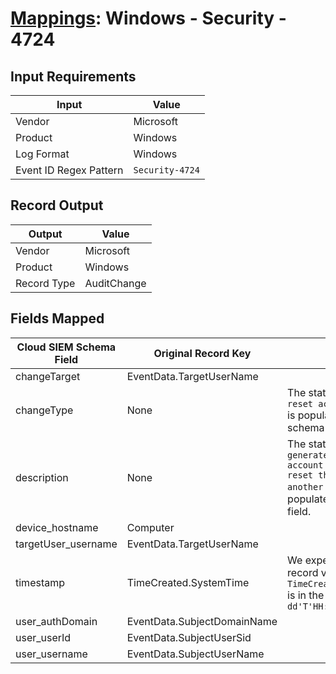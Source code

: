# [Mappings](README.md): Windows - Security - 4724

## Input Requirements

|Input|Value|
|-----|-----|
|Vendor|Microsoft|
|Product|Windows|
|Log Format|Windows|
|Event ID Regex Pattern|`Security-4724`|

## Record Output

|Output|Value|
|------|-----|
|Vendor|Microsoft|
|Product|Windows|
|Record Type|AuditChange|

## Fields Mapped

|Cloud SIEM Schema Field|Original Record Key|Notes|
|-----------------------|-------------------|-----|
|changeTarget|EventData.TargetUserName||
|changeType|None|The static text `Attempt to reset account's password` is populated in this schema field.|
|description|None|The static text `This event generates every time an account attempted to reset the password for another account.` is populated in this schema field.|
|device_hostname|Computer||
|targetUser_username|EventData.TargetUserName||
|timestamp|TimeCreated.SystemTime|We expect the orginal record value of `TimeCreated.SystemTime` is in the format `yyyy-MM-dd'T'HH:mm:ss.SSSSSSSSSZ`|
|user_authDomain|EventData.SubjectDomainName||
|user_userId|EventData.SubjectUserSid||
|user_username|EventData.SubjectUserName||

